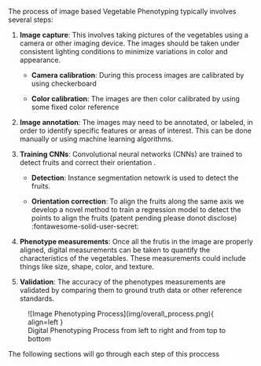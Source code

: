 
The process of image based Vegetable Phenotyping typically involves several steps:

1. **Image capture**: This involves taking pictures of the vegetables using a camera or other imaging device. The images should be taken under consistent lighting conditions to minimize variations in color and appearance.

    * **Camera calibration**: During this process images are calibrated by using checkerboard

    * **Color calibration**: The images are then color calibrated by using some fixed color reference

2. **Image annotation**: The images may need to be annotated, or labeled, in order to identify specific features or areas of interest. This can be done manually or using machine learning algorithms.

3. **Training CNNs**: Convolutional neural networks (CNNs) are trained to detect fruits and correct their orientation .

    * **Detection**: Instance segmentation netowrk is used to detect the fruits.

    * **Orientation correction**: To align the fruits along the same axis we develop a novel method to train a regression model to detect the points to align the fruits (patent pending please donot disclose) :fontawesome-solid-user-secret:

4. **Phenotype measurements**: Once all the frutis in the image are properly aligned, digital measurements can be taken to quantify the characteristics of the vegetables. These measurements could include things like size, shape, color, and texture.

5. **Validation**: The accuracy of the phenotypes measurements are validated by comparing them to ground truth data or other reference standards.

<figure markdown>
  ![Image Phenotyping Process](img/overall_process.png){ align=left }
  <figcaption>Digital Phenotyping Process from left to right and from top to bottom</figcaption>
</figure>

The following sections will go through each step of this proccess
